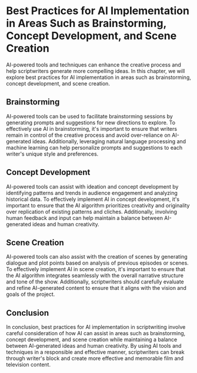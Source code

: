 Best Practices for AI Implementation in Areas Such as Brainstorming, Concept Development, and Scene Creation
===================================================================================================================================================================

AI-powered tools and techniques can enhance the creative process and help scriptwriters generate more compelling ideas. In this chapter, we will explore best practices for AI implementation in areas such as brainstorming, concept development, and scene creation.

Brainstorming
-------------

AI-powered tools can be used to facilitate brainstorming sessions by generating prompts and suggestions for new directions to explore. To effectively use AI in brainstorming, it's important to ensure that writers remain in control of the creative process and avoid over-reliance on AI-generated ideas. Additionally, leveraging natural language processing and machine learning can help personalize prompts and suggestions to each writer's unique style and preferences.

Concept Development
-------------------

AI-powered tools can assist with ideation and concept development by identifying patterns and trends in audience engagement and analyzing historical data. To effectively implement AI in concept development, it's important to ensure that the AI algorithm prioritizes creativity and originality over replication of existing patterns and cliches. Additionally, involving human feedback and input can help maintain a balance between AI-generated ideas and human creativity.

Scene Creation
--------------

AI-powered tools can also assist with the creation of scenes by generating dialogue and plot points based on analysis of previous episodes or scenes. To effectively implement AI in scene creation, it's important to ensure that the AI algorithm integrates seamlessly with the overall narrative structure and tone of the show. Additionally, scriptwriters should carefully evaluate and refine AI-generated content to ensure that it aligns with the vision and goals of the project.

Conclusion
----------

In conclusion, best practices for AI implementation in scriptwriting involve careful consideration of how AI can assist in areas such as brainstorming, concept development, and scene creation while maintaining a balance between AI-generated ideas and human creativity. By using AI tools and techniques in a responsible and effective manner, scriptwriters can break through writer's block and create more effective and memorable film and television content.

